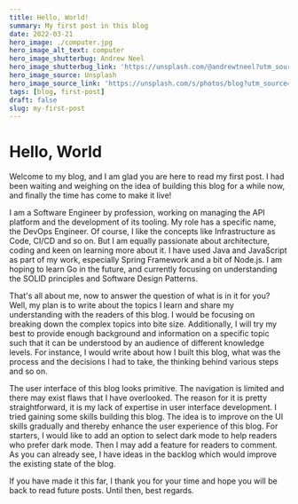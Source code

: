 ```yaml
---
title: Hello, World!
summary: My first post in this blog
date: 2022-03-21
hero_image: ./computer.jpg
hero_image_alt_text: computer
hero_image_shutterbug: Andrew Neel
hero_image_shutterbug_link: 'https://unsplash.com/@andrewtneel?utm_source=unsplash&utm_medium=referral&utm_content=creditCopyText'
hero_image_source: Unsplash
hero_image_source_link: 'https://unsplash.com/s/photos/blog?utm_source=unsplash&utm_medium=referral&utm_content=creditCopyText'
tags: [blog, first-post]
draft: false
slug: my-first-post
---
```


# Hello, World

Welcome to my blog, and I am glad you are here to read my first post.
I had been waiting and weighing on the idea of building this blog for a while now, and finally the time has come to make it live!

I am a Software Engineer by profession, working on managing the API platform and the development of its tooling. My role has a specific name, the DevOps Engineer.
Of course, I like the concepts like Infrastructure as Code, CI/CD and so on. But I am equally passionate about architecture, coding and keen on learning more about it.
I have used Java and JavaScript as part of my work, especially Spring Framework and a bit of Node.js.
I am hoping to learn Go in the future, and currently focusing on understanding the SOLID principles and Software Design Patterns.

That's all about me, now to answer the question of what is in it for you?
Well, my plan is to write about the topics I learn and share my understanding with the readers of this blog.
I would be focusing on breaking down the complex topics into bite size. Additionally, I will try my best to provide enough background and information on a specific topic such that it can be understood by an audience of different knowledge levels.
For instance, I would write about how I built this blog, what was the process and the decisions I had to take, the thinking behind various steps and so on.

The user interface of this blog looks primitive. The navigation is limited and there may exist flaws that I have overlooked.
The reason for it is pretty straightforward, it is my lack of expertise in user interface development. I tried gaining some skills building this blog.
The idea is to improve on the UI skills gradually and thereby enhance the user experience of this blog. For starters, I would like to add an option to select dark mode to help readers who prefer dark mode.
Then I may add a feature for readers to comment. As you can already see, I have ideas in the backlog which would improve the existing state of the blog.

If you have made it this far, I thank you for your time and hope you will be back to read future posts.
Until then, best regards.
